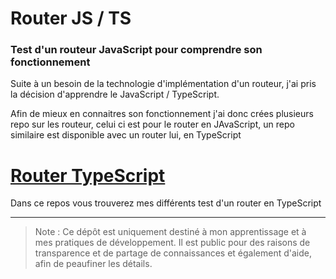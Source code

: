 # Router JS / TS

### Test d'un routeur JavaScript pour comprendre son fonctionnement

Suite à un besoin de la technologie d'implémentation d'un routeur, j'ai pris la décision d'apprendre le JavaScript / TypeScript.

Afin de mieux en connaitres son fonctionnement j'ai donc crées plusieurs repo sur les routeur, celui ci est pour le router en JAvaScript, un repo similaire est disponible avec un router lui, en TypeScript

# [Router TypeScript](https://github.com/N0tFond/Router_test)

Dans ce repos vous trouverez mes différents test d'un router en TypeScript

---

> Note : Ce dépôt est uniquement destiné à mon apprentissage et à mes pratiques de développement. Il est public pour des raisons de transparence et de partage de connaissances et également d'aide, afin de peaufiner les détails.
